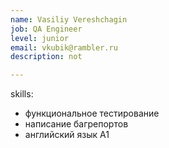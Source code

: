 ```yaml
---
name: Vasiliy Vereshchagin
job: QA Engineer
level: junior
email: vkubik@rambler.ru
description: not

---
```

skills:
  - функциональное тестирование
  - написание багрепортов
  - английский язык A1
